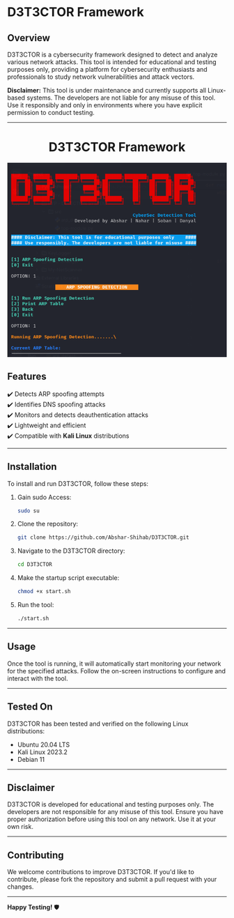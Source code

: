 # D3T3CTOR Framework

## Overview
D3T3CTOR is a cybersecurity framework designed to detect and analyze various network attacks. This tool is intended for educational and testing purposes only, providing a platform for cybersecurity enthusiasts and professionals to study network vulnerabilities and attack vectors.

**Disclaimer:** This tool is under maintenance and currently supports all Linux-based systems. The developers are not liable for any misuse of this tool. Use it responsibly and only in environments where you have explicit permission to conduct testing.

---
<h1 align="center">D3T3CTOR Framework</h1>
<p align="center">
    <img src="banner.png" alt="Image"/>
</p>



## Features  
✔️ Detects ARP spoofing attempts  
✔️ Identifies DNS spoofing attacks  
✔️ Monitors and detects deauthentication attacks  
✔️ Lightweight and efficient  
✔️ Compatible with **Kali Linux** distributions  

---

## Installation

To install and run D3T3CTOR, follow these steps:

1. Gain sudo Access:
   ```bash
   sudo su
   ```

2. Clone the repository:
   ```bash
   git clone https://github.com/Abshar-Shihab/D3T3CTOR.git
   ```

3. Navigate to the D3T3CTOR directory:
   ```bash
   cd D3T3CTOR
   ```

4. Make the startup script executable:
   ```bash
   chmod +x start.sh
   ```

5. Run the tool:
   ```bash
   ./start.sh
   ```

---

## Usage
Once the tool is running, it will automatically start monitoring your network for the specified attacks. Follow the on-screen instructions to configure and interact with the tool.

---

## Tested On
D3T3CTOR has been tested and verified on the following Linux distributions:
- Ubuntu 20.04 LTS
- Kali Linux 2023.2
- Debian 11

---

## Disclaimer
D3T3CTOR is developed for educational and testing purposes only. The developers are not responsible for any misuse of this tool. Ensure you have proper authorization before using this tool on any network. Use it at your own risk.

---

## Contributing
We welcome contributions to improve D3T3CTOR. If you'd like to contribute, please fork the repository and submit a pull request with your changes.

---

**Happy Testing!** 🛡️
